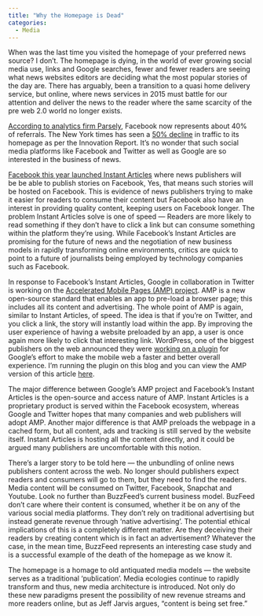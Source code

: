 ```yaml
---
title: "Why the Homepage is Dead"
categories:
  - Media
---
```

When was the last time you visited the homepage of your preferred news source? I don&#8217;t. The homepage is dying, in the world of ever growing social media use, links and Google searches, fewer and fewer readers are seeing what news websites editors are deciding what the most popular stories of the day are. There has arguably, been a transition to a quasi home delivery service, but online, where news services in 2015 must battle for our attention and deliver the news to the reader where the same scarcity of the pre web 2.0 world no longer exists.

<a href="http://www.businessinsider.com/facebook-v-google-referral-traffic-2015-8" target="_blank">According to analytics firm Parsely</a>, Facebook now represents about 40% of referrals. The New York times has seen a <a href="http://www.poynter.org/news/media-innovation/252632/3-takeaways-from-the-death-of-the-homepage-and-the-new-york-times-innovation-report/" target="_blank">50% decline</a> in traffic to its homepage as per the Innovation Report. It&#8217;s no wonder that such social media platforms like Facebook and Twitter as well as Google are so interested in the business of news.

<a href="http://recode.net/2015/05/12/facebook-starts-publishing-the-new-york-times-buzzfeed-and-more-with-its-instant-articles-program/" target="_blank">Facebook this year launched Instant Articles</a> where news publishers will be be able to publish stories on Facebook, Yes, that means such stories will be hosted on Facebook. This is evidence of news publishers trying to make it easier for readers to consume their content but Facebook also have an interest in providing quality content, keeping users on Facebook longer. The problem Instant Articles solve is one of speed &#8212; Readers are more likely to read something if they don&#8217;t have to click a link but can consume something within the platform they&#8217;re using. While Facebook&#8217;s Instant Articles are promising for the future of news and the negotiation of new business models in rapidly transforming online environments, critics are quick to point to a future of journalists being employed by technology companies such as Facebook.

In response to Facebook&#8217;s Instant Articles, Google in collaboration in Twitter is working on the <a href="https://www.ampproject.org/" target="_blank">Accelerated Mobile Pages (AMP) project</a>. AMP is a new open-source standard that enables an app to pre-load a browser page; this includes all its content and advertising. The whole point of AMP is again, similar to Instant Articles, of speed. The idea is that if you&#8217;re on Twitter, and you click a link, the story will instantly load within the app. By improving the user experience of having a website preloaded by an app, a user is once again more likely to click that interesting link. WordPress, one of the biggest publishers on the web announced they were <a href="https://vip.wordpress.com/2015/10/07/mobile-web/" target="_blank">working on a plugin</a> for Google&#8217;s effort to make the mobile web a faster and better overall experience. I&#8217;m running the plugin on this blog and you can view the AMP version of this article <a href="http://anthonyjamespiccolo.com/2015/11/02/why-the-homepage-is-dead/amp" target="_blank">here</a>.

The major difference between Google&#8217;s AMP project and Facebook&#8217;s Instant Articles is the open-source and access nature of AMP. Instant Articles is a proprietary product is served within the Facebook ecosystem, whereas Google and Twitter hopes that many companies and web publishers will adopt AMP. Another major difference is that AMP preloads the webpage in a cached form, but all content, ads and tracking is still served by the website itself. Instant Articles is hosting all the content directly, and it could be argued many publishers are uncomfortable with this notion.

There&#8217;s a larger story to be told here &#8212; the unbundling of online news publishers content across the web. No longer should publishers expect readers and consumers will go to them, but they need to find the readers. Media content will be consumed on Twitter, Facebook, Snapchat and Youtube. Look no further than BuzzFeed&#8217;s current business model. BuzFeed don&#8217;t care where their content is consumed, whether it be on any of the various social media platforms. They don&#8217;t rely on traditional advertising but instead generate revenue through &#8216;native advertising&#8217;. The potential ethical implications of this is a completely different matter. Are they deceiving their readers by creating content which is in fact an advertisement? Whatever the case, in the mean time, BuzzFeed represents an interesting case study and is a successful example of the death of the homepage as we know it.

The homepage is a homage to old antiquated media models &#8212; the website serves as a traditional &#8216;publication&#8217;. Media ecologies continue to rapidly transform and thus, new media architecture is introduced. Not only do these new paradigms present the possibility of new revenue streams and more readers online, but as Jeff Jarvis argues, &#8220;content is being set free.&#8221;

